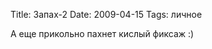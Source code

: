 Title: Запах-2
Date: 2009-04-15
Tags: личное

<div class="text"><p>А еще прикольно пахнет кислый фиксаж :)</p></div>